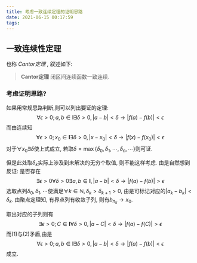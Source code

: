 ```yaml
---
title: 考虑一致连续定理的证明思路
date: 2021-06-15 00:17:59
tags:
---
```

<link rel="stylesheet" href="https://cdn.jsdelivr.net/npm/katex@0.13.11dist/katex.min.css"integrity="sha384-Um5gpz1odJg5Z4HAmzPtgZKdTBHZdw8S29IecapCSB31ligYPhHQZIlWLYQGVoc" crossorigin="anonymous">
<script defer src="https://cdn.jsdelivr.net/npm/katex@0.13.11/distkatex.min.js"integrity="sha384-YNHdsYkH6gMx9y3mRkmcJ2mFUjTd0qNQQvY9VYZgQd7DcN7env35GlmFaZ23JGp" crossorigin="anonymous"></script>
<script defer src="https://cdn.jsdelivr.net/npm/katex@0.13.11/distcontrib/auto-render.min.js" integrity="sha384-vZTG03+2yp6N6BNi5iM4rW4oIwk5DfcNdFfxkk9ZWpDriOkXX8voJBFrAO7MpVl" crossorigin="anonymous" onload="renderMathInElement(document.body);"></script>

## 一致连续性定理
也称 _Cantor定理_ , 叙述如下:
> **Cantor定理** 闭区间连续函数一致连续.

### 考虑证明思路?
如果用常规思路判断,则可以列出要证的定理:
$$\forall{\epsilon>0;a,b\in\mathbf{I}}\exists{\delta>0}, |a-b|<\delta\rightarrow|f(a)-f(b)|<\epsilon$$
而由连续知
$$\forall{\epsilon>0;x_0 \in\mathbf{I}}\exists{\delta>0}, |x-x_0|<\delta\rightarrow|f(x)-f(x_0)|<\epsilon\tag{1}$$
对于$\forall x_0\exists\delta$使上式成立, 若取$\delta = \max\{\delta_0,\delta_1,\cdots,\delta_n,\cdots\}$则可证.

但是此处取$\delta_k$实际上涉及到未解决的无穷个取值, 则不能这样考虑.
由是自然想到反证: 是否存在
$$\exists\epsilon>0\forall\delta>0\exists a,b\in \mathbf{I},|a-b|<\delta\rightarrow|f(a)-f(b)|>\epsilon$$
选取点列$\delta_0,\delta_1,\cdots$使满足$\forall{k\in\mathbb{N}},\delta_k>\delta_{k+1}>0$, 由是可标记对应的$|a_k-b_k|<\delta_k$. 由聚点定理知, 有界点列有收敛子列, 则有$b_{n_k}\rightarrow x_0$.

取出对应的子列则有
$$\exists\epsilon>0;C\in \mathbf{I}\forall\delta>0,|a-C|<\delta\rightarrow|f(a)-f(C)|>\epsilon\tag{2}$$
而$(1)$与$(2)$矛盾,由是
$$\forall{\epsilon>0;a,b\in\mathbf{I}}\exists{\delta>0}, |a-b|<\delta\rightarrow|f(a)-f(b)|<\epsilon$$
成立.